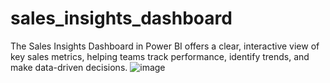 # sales_insights_dashboard
The Sales Insights Dashboard in Power BI offers a clear, interactive view of key sales metrics, helping teams track performance, identify trends, and make data-driven decisions.
![image](https://github.com/user-attachments/assets/1e56e8f7-97dd-456b-854b-c5f2a84b45de)
